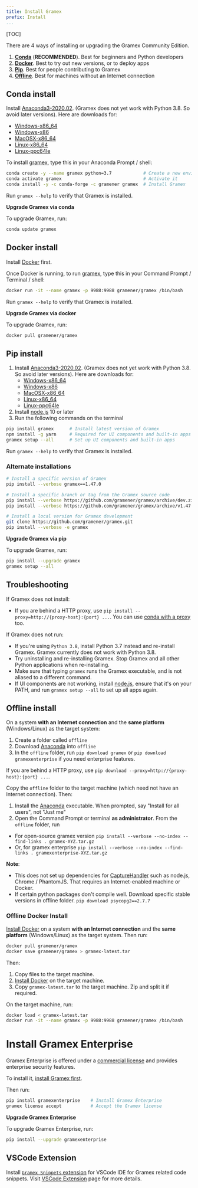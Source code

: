 ```yaml
---
title: Install Gramex
prefix: Install
...
```


<link rel="stylesheet" type="text/css" href="../../node_modules/asciinema-player/resources/public/css/asciinema-player.css">

[TOC]

There are 4 ways of installing or upgrading the Gramex Community Edition.

1. [**Conda**](#conda-install) (**RECOMMENDED**). Best for beginners and Python developers
2. [**Docker**](#docker-install). Best to try out new versions, or to deploy apps
3. [**Pip**](#pip-install). Best for people contributing to Gramex
4. [**Offline**](#offline-install). Best for machines without an Internet connection

## Conda install

Install [Anaconda3-2020.02][anaconda]. (Gramex does not yet work with Python 3.8. So avoid later versions). Here are downloads for:

- [Windows-x86_64](https://repo.anaconda.com/archive/Anaconda3-2020.02-Windows-x86_64.exe)
- [Windows-x86](https://repo.anaconda.com/archive/Anaconda2-2019.10-Windows-x86.exe)
- [MacOSX-x86_64](https://repo.anaconda.com/archive/Anaconda2-2019.10-MacOSX-x86_64.pkg)
- [Linux-x86_64](https://repo.anaconda.com/archive/Anaconda2-2019.10-Linux-x86_64.sh)
- [Linux-ppc64le](https://repo.anaconda.com/archive/Anaconda2-2019.10-Linux-ppc64le.sh)

To install [gramex](https://anaconda.org/gramener/gramex),
type this in your Anaconda Prompt / shell:

```bash
conda create -y --name gramex python=3.7            # Create a new environment
conda activate gramex                               # Activate it
conda install -y -c conda-forge -c gramener gramex  # Install Gramex
```

Run `gramex --help` to verify that Gramex is installed.

<asciinema-player src="gramex-conda.json" cols="100" rows="20" idle-time-limit="0.5" autoplay="1" font-size="medium" loop="1"></asciinema-player>

**Upgrade Gramex via conda**

To upgrade Gramex, run:

```bash
conda update gramex
```

## Docker install

Install [Docker](https://docs.docker.com/engine/install/) first.

Once Docker is running, to run [gramex](https://hub.docker.com/r/gramener/gramex/),
type this in your Command Prompt / Terminal / shell:

```bash
docker run -it --name gramex -p 9988:9988 gramener/gramex /bin/bash
```

Run `gramex --help` to verify that Gramex is installed.

<asciinema-player src="gramex-docker.json" cols="100" rows="20" idle-time-limit="0.5" autoplay="1" font-size="medium" loop="1"></asciinema-player>


**Upgrade Gramex via docker**

To upgrade Gramex, run:

```bash
docker pull gramener/gramex
```


## Pip install

1. Install [Anaconda3-2020.02][anaconda]. (Gramex does not yet work with Python 3.8. So avoid later versions). Here are downloads for:
   - [Windows-x86_64](https://repo.anaconda.com/archive/Anaconda3-2020.02-Windows-x86_64.exe)
   - [Windows-x86](https://repo.anaconda.com/archive/Anaconda2-2019.10-Windows-x86.exe)
   - [MacOSX-x86_64](https://repo.anaconda.com/archive/Anaconda2-2019.10-MacOSX-x86_64.pkg)
   - [Linux-x86_64](https://repo.anaconda.com/archive/Anaconda2-2019.10-Linux-x86_64.sh)
   - [Linux-ppc64le](https://repo.anaconda.com/archive/Anaconda2-2019.10-Linux-ppc64le.sh)
2. Install [node.js][nodejs] 10 or later
3. Run the following commands on the terminal

```bash
pip install gramex      # Install latest version of Gramex
npm install -g yarn     # Required for UI components and built-in apps
gramex setup --all      # Set up UI components and built-in apps
```

Run `gramex --help` to verify that Gramex is installed.

### Alternate installations

```bash
# Install a specific version of Gramex
pip install --verbose gramex==1.47.0

# Install a specific branch or tag from the Gramex source code
pip install --verbose https://github.com/gramener/gramex/archive/dev.zip
pip install --verbose https://github.com/gramener/gramex/archive/v1.47.0.zip

# Install a local version for Gramex development
git clone https://github.com/gramener/gramex.git
pip install --verbose -e gramex
```

[anaconda]: https://repo.anaconda.com/archive/
[xcode]: https://developer.apple.com/xcode/download/
[gramex]: https://github.com/gramener/gramex/archive/master.zip
[conda-proxy]: https://conda.io/docs/user-guide/configuration/use-winxp-with-proxy.html
[nodejs]: https://nodejs.org/en/

<!--
`pip install --ignore-installed` was removed because of an
[Anaconda bug](https://github.com/pypa/pip/issues/2751#issuecomment-165390180) -
re-installing scandir fails on Windows.
-->

**Upgrade Gramex via pip**

To upgrade Gramex, run:

```bash
pip install --upgrade gramex
gramex setup --all
```

## Troubleshooting

If Gramex does not install:

- If you are behind a HTTP proxy, use `pip install --proxy=http://{proxy-host}:{port} ...`.
  You can use [conda with a proxy][conda-proxy] too.

If Gramex does not run:

- If you're using `Python 3.8`, install Python 3.7 instead and re-install Gramex. Gramex currently
  does not work with Python 3.8.
- Try uninstalling and re-installing Gramex. Stop Gramex and all other Python applications when
  re-installing.
- Make sure that typing `gramex` runs the Gramex executable, and is not aliased to a different
  command.
- If UI components are not working, install [node.js][nodejs], ensure that it's on your PATH, and
  run `gramex setup --all` to set up all apps again.


## Offline install

On a system **with an Internet connection** and the **same platform** (Windows/Linux) as the target system:

1. Create a folder called `offline`
2. Download [Anaconda][anaconda] into `offline`
3. In the `offline` folder, run `pip download gramex` or `pip download gramexenterprise` if you need enterprise features.

If you are behind a HTTP proxy, use `pip download --proxy=http://{proxy-host}:{port} ...`.

Copy the `offline` folder to the target machine (which need not have an Internet connection). Then:

1. Install the [Anaconda][anaconda] executable. When prompted, say "Install for all users", not "Just me"
2. Open the Command Prompt or terminal **as administrator**. From the `offline` folder, run
- For open-source gramex version `pip install --verbose --no-index --find-links . gramex-XYZ.tar.gz`
- Or, for gramex enterprise `pip install --verbose --no-index --find-links . gramexenterprise-XYZ.tar.gz`

**Note**:

- This does not set up dependencies for [CaptureHandler](../capturehandler/) such as node.js, Chrome / PhantomJS.
That requires an Internet-enabled machine or Docker.
- If certain python packages don't compile well. Download specific stable versions in offline folder.
`pip download psycopg2==2.7.7`

### Offline Docker Install

[Install Docker](https://docs.docker.com/engine/install/) on a system **with an Internet connection** and the **same platform** (Windows/Linux) as the target system. Then run:

```bash
docker pull gramener/gramex
docker save gramener/gramex > gramex-latest.tar
```

Then:

1. Copy files to the target machine.
2. [Install Docker](https://docs.docker.com/engine/install/) on the target machine.
3. Copy `gramex-latest.tar` to the target machine. Zip and split it if required.

On the target machine, run:

```bash
docker load < gramex-latest.tar
docker run -it --name gramex -p 9988:9988 gramener/gramex /bin/bash
```


# Install Gramex Enterprise

Gramex Enterprise is offered under a [commercial license](../license/) and
provides enterprise security features.

To install it, [install Gramex first](#conda-install).

Then run:

```bash
pip install gramexenterprise    # Install Gramex Enterprise
gramex license accept           # Accept the Gramex license
```

**Upgrade Gramex Enterprise**

To upgrade Gramex Enterprise, run:

```bash
pip install --upgrade gramexenterprise
```

## VSCode Extension

Install [`Gramex Snippets` extension](https://marketplace.visualstudio.com/items?itemName=gramener.gramexsnippets) for VSCode IDE for Gramex related code snippets. Visit [VSCode Extension](../extension/) page for more details.


<script src="../../node_modules/asciinema-player/resources/public/js/asciinema-player.js"></script>
